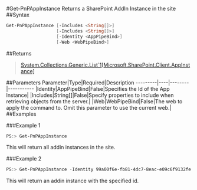 #Get-PnPAppInstance
Returns a SharePoint AddIn Instance in the site
##Syntax
```powershell
Get-PnPAppInstance [-Includes <String[]>]
                   [-Includes <String[]>]
                   [-Identity <AppPipeBind>]
                   [-Web <WebPipeBind>]
```


##Returns
>[System.Collections.Generic.List`1[Microsoft.SharePoint.Client.AppInstance]](https://msdn.microsoft.com/en-us/library/microsoft.sharepoint.client.appinstance.aspx)

##Parameters
Parameter|Type|Required|Description
---------|----|--------|-----------
|Identity|AppPipeBind|False|Specifies the Id of the App Instance|
|Includes|String[]|False|Specify properties to include when retrieving objects from the server.|
|Web|WebPipeBind|False|The web to apply the command to. Omit this parameter to use the current web.|
##Examples

###Example 1
```powershell
PS:> Get-PnPAppInstance
```
This will return all addin instances in the site.

###Example 2
```powershell
PS:> Get-PnPAppInstance -Identity 99a00f6e-fb81-4dc7-8eac-e09c6f9132fe
```
This will return an addin instance with the specified id.
